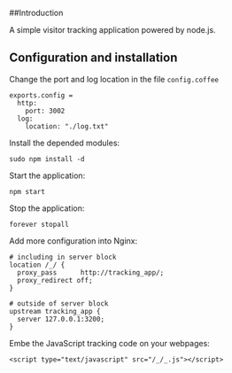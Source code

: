 ##Introduction

A simple visitor tracking application powered by node.js. 

## Configuration and installation

Change the port and log location in the file `config.coffee`

    exports.config = 
      http:
        port: 3002
      log:
        location: "./log.txt"

Install the depended modules:

    sudo npm install -d

Start the application:

    npm start

Stop the application:

    forever stopall

Add more configuration into Nginx:


    # including in server block
    location /_/ {
      proxy_pass      http://tracking_app/;
      proxy_redirect off;
    }
    
    # outside of server block
    upstream tracking_app {
      server 127.0.0.1:3200;
    }

Embe the JavaScript tracking code on your webpages:

    <script type="text/javascript" src="/_/_.js"></script>
